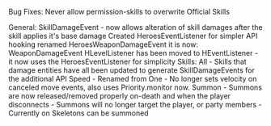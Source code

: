 Bug Fixes:
    Never allow permission-skills to overwrite Official Skills

General:
	SkillDamageEvent - now allows alteration of skill damages after the skill applies it's base damage
	Created HeroesEventListener for simpler API hooking
	renamed HeroesWeaponDamageEvent it is now: WeaponDamageEvent
	HLevelListener has been moved to HEventListener - it now uses the HeroesEventListener for simplicity
Skills:
    All
        - Skills that damage entities have all been updated to generate SkillDamageEvents for the additional API
    Speed
    	- Renamed from One
    	- No longer sets velocity on canceled move events, also uses Priority.monitor now.
    Summon
        - Summons are now released/removed properly on-death and when the player disconnects
        - Summons will no longer target the player, or party members
        - Currently on Skeletons can be summoned